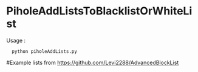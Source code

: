 # PiholeAddListsToBlacklistOrWhiteList

Usage : 

```
  python piholeAddLists.py 
```


#Example lists from https://github.com/Levi2288/AdvancedBlockList
